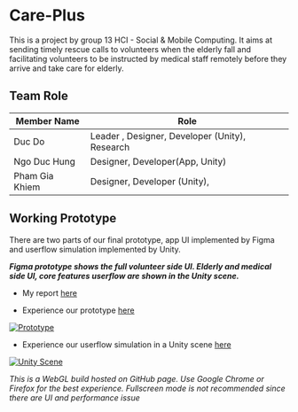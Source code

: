 # Care-Plus

This is a project by group 13 HCI - Social & Mobile Computing. It aims at sending timely rescue calls to volunteers when the elderly fall and facilitating volunteers to be instructed by medical staff remotely before they arrive and take care for elderly.

## Team Role

| Member Name         | Role                                           |
| ------------------- | ---------------------------------------------- |
| Duc Do              | Leader , Designer, Developer (Unity), Research |
| Ngo Duc Hung        | Designer, Developer(App, Unity)                |
| Pham Gia Khiem      | Designer, Developer (Unity),                   |

## Working Prototype

There are two parts of our final prototype, app UI implemented by Figma and userflow simulation implemented by Unity.

***Figma prototype shows the full volunteer side UI. Elderly and medical side UI, core features userflow are shown in the Unity scene.***

- My report [here](https://github.com/DoDuc1003/Care-Plus/blob/main/Human_computer_interaction_group_13_report.pdf)

- Experience our prototype [here](https://www.figma.com/file/xCMPgI0QLVTu0Ul3VazpyZ/Care-Plus?type=design&node-id=0-1&mode=design)

[![Prototype](https://user-images.githubusercontent.com/31987631/138312577-281bfae6-7cff-4935-bd14-9f5810d679a3.png)](https://user-images.githubusercontent.com/31987631/138312577-281bfae6-7cff-4935-bd14-9f5810d679a3.png)

- Experience our userflow simulation in a Unity scene [here](https://recklesspotcover.github.io/DECO3500-Project/)

[![Unity Scene](https://user-images.githubusercontent.com/31987631/138313003-63bf17bd-3157-410a-aec6-60b4755f234c.png)](https://user-images.githubusercontent.com/31987631/138313003-63bf17bd-3157-410a-aec6-60b4755f234c.png)

*This is a WebGL build hosted on GitHub page. Use Google Chrome or Firefox for the best experience. Fullscreen mode is not recommended since there are UI and performance issue*

